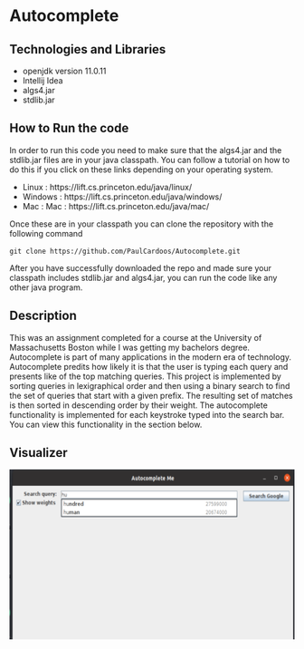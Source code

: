# Autocomplete
## Technologies and Libraries
<ul> 
<li> openjdk version 11.0.11 </li>
<li> Intellij Idea</li>
<li> algs4.jar </li>
<li> stdlib.jar </li>
</ul>

## How to Run the code
In order to run this code you need to make sure that the algs4.jar and the stdlib.jar files are in your java classpath. You can follow a tutorial on how to 
do this if you click on these links depending on your operating system.

<ul> 
<li>Linux : https://lift.cs.princeton.edu/java/linux/ </li>
<li>Windows : https://lift.cs.princeton.edu/java/windows/</li>
<li>Mac : Mac : https://lift.cs.princeton.edu/java/mac/ </li>
</ul>

Once these are in your classpath you can clone the repository with the following command

```
git clone https://github.com/PaulCardoos/Autocomplete.git
```

After you have successfully downloaded the repo and made sure your classpath includes stdlib.jar and algs4.jar, you can run the code like any other java program.

## Description 
This was an assignment completed for a course at the University of Massachusetts Boston while I was getting my bachelors degree. Autocomplete is part of many applications in the modern era of technology. Autocomplete predits how likely it is that the user is typing each query and presents like of the top matching queries. This project is implemented by sorting queries in lexigraphical order and then using a binary search to find the set of queries that start with a given prefix. The resulting set of matches is then sorted in descending order by their weight. The autocomplete functionality is implemented for each keystroke typed into the search bar. You can view this functionality in the section below.

## Visualizer
<img src="querySearch.png" height=300>

